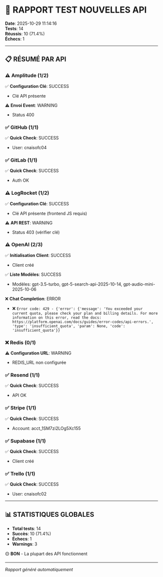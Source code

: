 # 🚀 RAPPORT TEST NOUVELLES API
**Date**: 2025-10-29 11:14:16  
**Tests**: 14  
**Réussis**: 10 (71.4%)  
**Échecs**: 1

---

## 📋 RÉSUMÉ PAR API

### ⚠️ Amplitude (1/2)

✅ **Configuration Clé**: SUCCESS
   - Clé API présente

⚠️ **Envoi Event**: WARNING
   - Status 400

### ✅ GitHub (1/1)

✅ **Quick Check**: SUCCESS
   - User: cnaisofc04

### ✅ GitLab (1/1)

✅ **Quick Check**: SUCCESS
   - Auth OK

### ⚠️ LogRocket (1/2)

✅ **Configuration Clé**: SUCCESS
   - Clé API présente (frontend JS requis)

⚠️ **API REST**: WARNING
   - Status 403 (vérifier clé)

### ⚠️ OpenAI (2/3)

✅ **Initialisation Client**: SUCCESS
   - Client créé

✅ **Liste Modèles**: SUCCESS
   - Modèles: gpt-3.5-turbo, gpt-5-search-api-2025-10-14, gpt-audio-mini-2025-10-06

❌ **Chat Completion**: ERROR
   - ❌ `Error code: 429 - {'error': {'message': 'You exceeded your current quota, please check your plan and billing details. For more information on this error, read the docs: https://platform.openai.com/docs/guides/error-codes/api-errors.', 'type': 'insufficient_quota', 'param': None, 'code': 'insufficient_quota'}}`

### ❌ Redis (0/1)

⚠️ **Configuration URL**: WARNING
   - REDIS_URL non configurée

### ✅ Resend (1/1)

✅ **Quick Check**: SUCCESS
   - API OK

### ✅ Stripe (1/1)

✅ **Quick Check**: SUCCESS
   - Account: acct_1SM7zi2LOg5Xc155

### ✅ Supabase (1/1)

✅ **Quick Check**: SUCCESS
   - Client créé

### ✅ Trello (1/1)

✅ **Quick Check**: SUCCESS
   - User: cnaisofc02


---

## 📊 STATISTIQUES GLOBALES

- **Total tests**: 14
- **Succès**: 10 (71.4%)
- **Échecs**: 1
- **Warnings**: 3

🟡 **BON** - La plupart des API fonctionnent

---

*Rapport généré automatiquement*
